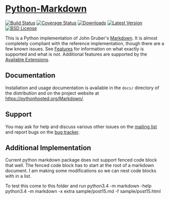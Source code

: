 [Python-Markdown][]
===================

[![Build Status](http://img.shields.io/travis/waylan/Python-Markdown.svg)](https://travis-ci.org/waylan/Python-Markdown)
[![Coverage Status](https://img.shields.io/coveralls/waylan/Python-Markdown.svg)](https://coveralls.io/r/waylan/Python-Markdown?branch=master)
[![Downloads](http://img.shields.io/pypi/dm/Markdown.svg)](https://pypi.python.org/pypi/Markdown#downloads)
[![Latest Version](http://img.shields.io/pypi/v/Markdown.svg)](http://pypi.python.org/pypi/Markdown)
[![BSD License](http://img.shields.io/badge/license-BSD-yellow.svg)](http://opensource.org/licenses/BSD-3-Clause)

This is a Python implementation of John Gruber's [Markdown][]. 
It is almost completely compliant  with the reference implementation,
though there are a few known issues. See [Features][] for information 
on what exactly is supported and what is not. Additional features are 
supported by the [Available Extensions][].

[Python-Markdown]: https://pythonhosted.org/Markdown/
[Markdown]: http://daringfireball.net/projects/markdown/
[Features]: https://pythonhosted.org/Markdown/index.html#Features
[Available Extensions]: https://pythonhosted.org/Markdown/extensions/index.html


Documentation
-------------

Installation and usage documentation is available in the `docs/` directory
of the distribution and on the project website at 
<https://pythonhosted.org/Markdown/>.

Support
-------

You may ask for help and discuss various other issues on the [mailing list][] and report bugs on the [bug tracker][].

[mailing list]: http://lists.sourceforge.net/lists/listinfo/python-markdown-discuss
[bug tracker]: http://github.com/waylan/Python-Markdown/issues 


Additional Implementation
-------

Current python markdown package does not support fenced code block that well. The fenced code block has to start at the root of a markdown document. I am making some modifications so we can nest code blocks with in a list.

To test this come to this folder and run
python3.4 -m markdown -help
python3.4 -m markdown -x extra sample/post15.md -f sample/post15.html
